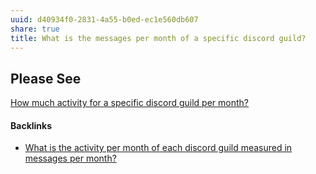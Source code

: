 ```yaml
---
uuid: d40934f0-2831-4a55-b0ed-ec1e560db607
share: true
title: What is the messages per month of a specific discord guild?
---
```

## Please See

[How much activity for a specific discord guild per month?](../efcd6f7d-b36e-4032-b89b-0fe9fd5a0da9)


#### Backlinks

* [What is the activity per month of each discord guild measured in messages per month?](/edb39918-b02f-4ee7-b2b2-d902c8370412)